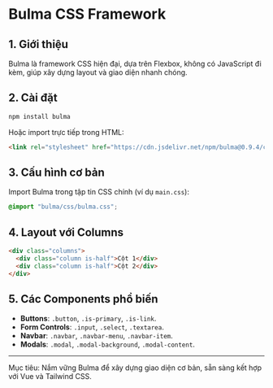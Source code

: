 # Bulma CSS Framework

## 1. Giới thiệu
Bulma là framework CSS hiện đại, dựa trên Flexbox, không có JavaScript đi kèm, giúp xây dựng layout và giao diện nhanh chóng.

## 2. Cài đặt
```bash
npm install bulma
``` 
Hoặc import trực tiếp trong HTML:
```html
<link rel="stylesheet" href="https://cdn.jsdelivr.net/npm/bulma@0.9.4/css/bulma.min.css">
```

## 3. Cấu hình cơ bản
Import Bulma trong tập tin CSS chính (ví dụ `main.css`):
```css
@import "bulma/css/bulma.css";
```

## 4. Layout với Columns
```html
<div class="columns">
  <div class="column is-half">Cột 1</div>
  <div class="column is-half">Cột 2</div>
</div>
```

## 5. Các Components phổ biến
- **Buttons**: `.button`, `.is-primary`, `.is-link`.
- **Form Controls**: `.input`, `.select`, `.textarea`.
- **Navbar**: `.navbar`, `.navbar-menu`, `.navbar-item`.
- **Modals**: `.modal`, `.modal-background`, `.modal-content`.

---
Mục tiêu: Nắm vững Bulma để xây dựng giao diện cơ bản, sẵn sàng kết hợp với Vue và Tailwind CSS.
